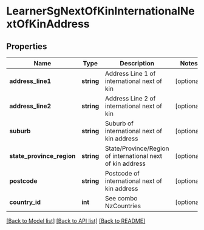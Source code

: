 # LearnerSgNextOfKinInternationalNextOfKinAddress

## Properties
Name | Type | Description | Notes
------------ | ------------- | ------------- | -------------
**address_line1** | **string** | Address Line 1 of international next of kin | [optional] 
**address_line2** | **string** | Address Line 2 of international next of kin | [optional] 
**suburb** | **string** | Suburb of international next of kin address | [optional] 
**state_province_region** | **string** | State/Province/Region of international next of kin address | [optional] 
**postcode** | **string** | Postcode of international next of kin address | [optional] 
**country_id** | **int** | See combo NzCountries | [optional] 

[[Back to Model list]](../../README.md#documentation-for-models) [[Back to API list]](../../README.md#documentation-for-api-endpoints) [[Back to README]](../../README.md)

